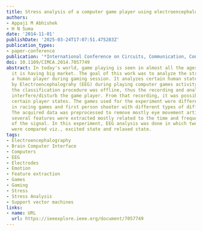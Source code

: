 ```yaml
---
title: Stress analysis of a computer game player using electroencephalogram
authors:
- Appaji M Abhishek
- H N Suma
date: '2014-11-01'
publishDate: '2025-03-24T17:07:51.475283Z'
publication_types:
- paper-conference
publication: '*International Conference on Circuits, Communication, Control and Computing*'
doi: 10.1109/CIMCA.2014.7057749
abstract: In today's world, game playing is seen in almost all the ages as well as
  it is having big market. The goal of this work was to analyze the stress level of
  a human player during gaming session. It analyzes certain human states recorded
  by Electroencephalograhy (EEG) during playing computer games activity. However,
  the classification procedure was offline, thus the recording and analysis will not
  interfere/disturb the game player. From that recording, it was possible to differentiate
  certain player states. The games used for the experiment were different challenges
  in racing games and first person shooter with different types of difficulty levels.
  The acquired data was preprocessed to remove mostly eye movement artifacts. Then,
  several features were extracted mostly related to the time and frequency domain
  of the signal. In this experiment, EEG analysis was done in which two stress levels
  were compared viz., excited state and relaxed state.
tags:
- Electroencephalography
- Brain Computer Interface
- Computers
- EEG
- Electrodes
- Emotion
- Feature extraction
- Games
- Gaming
- Stress
- Stress Analysis
- Support vector machines
links:
- name: URL
  url: https://ieeexplore.ieee.org/document/7057749
---
```

